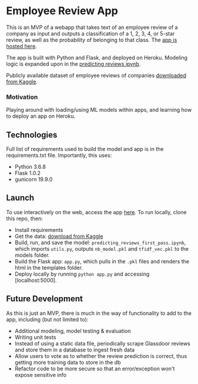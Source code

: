 # Employee Review App

This is an MVP of a webapp that takes text of an employee review of a company as input and outputs a classification of a 1, 2, 3, 4, or 5-star review, as well as the probability of belonging to that class. The [app is hosted here](https://employee-review-app.herokuapp.com/). 

The app is built with Python and Flask, and deployed on Heroku. Modeling logic is expanded upon in the [predicting reviews ipynb](https://github.com/msbarnes/employee_review_app/blob/master/predicting_reviews_first_pass.ipynb). 

Publicly available dataset of employee reviews of companies [downloaded from Kaggle](https://www.kaggle.com/petersunga/google-amazon-facebook-employee-reviews). 

### Motivation

Playing around with loading/using ML models within apps, and learning how to deploy an app on Heroku. 

## Technologies 

Full list of requirements used to build the model and app is in the requirements.txt file. Importantly, this uses:
- Python 3.6.8 
- Flask 1.0.2
- gunicorn 19.9.0

## Launch 

To use interactively on the web, access the app [here](https://employee-review-app.herokuapp.com/). To run locally, clone this repo, then:
- Install requirements 
- Get the data: [download from Kaggle](https://www.kaggle.com/petersunga/google-amazon-facebook-employee-reviews)
- Build, run, and save the model: `predicting_reviews_first_pass.ipynb`, which imports `utils.py`, outputs `nb_model.pkl` and `tfidf_vec.pkl` to the models folder. 
- Build the Flask app: `app.py`, which pulls in the `.pkl` files and renders the html in the templates folder. 
- Deploy locally by running `python app.py` and accessing [localhost:5000]. 

## Future Development

As this is just an MVP, there is much in the way of functionality to add to the app, including (but not limited to):
- Additional modeling, model testing & evaluation
- Writing unit tests 
- Instead of using a static data file, periodically scrape Glassdoor reviews and store them in a database to ingest fresh data
- Allow users to vote as to whether the review prediction is correct, thus getting more training data to store in the db
- Refactor code to be more secure so that an error/exception won't expose sensitive info
